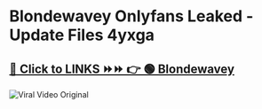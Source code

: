 
 # Blondewavey Onlyfans Leaked - Update Files 4yxga

## <h2><a href="https://clipsfans.com/Blondewavey&ref=git">🔗 Click to LINKS ⏩⏩ 👉 🟢 Blondewavey </a></h2>

<a href="https://clipsfans.com/Blondewavey&ref=git" rel="nofollow" data-target="animated-image.originalLink"><img src="https://i.ibb.co.com/xMMVF88/686577567.gif" alt="Viral Video Original" style="max-width: 100%; display: inline-block;" data-target="animated-image.originalImage"></a>

